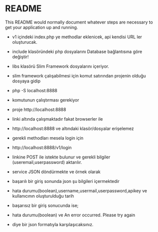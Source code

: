 # README #

This README would normally document whatever steps are necessary to get your application up and running.

* v1 içindeki index.php ye methodlar eklenicek, api kendisi URL ler oluşturucak.
* include klasöründeki php dosyalarını Database bağlantısına göre değiştir!
* libs klasörü Slim Framework dosyalarını içeriyor.

* slim framework çalışabilmesi için komut satırından projenin olduğu dosyaya gidip
* php -S localhost:8888 
* komutunun çalıştırması gerekiyor
* proje http://localhost:8888
* linki altında çalışmaktadır fakat browserler ile
* http://localhost:8888 ve altındaki klasör/dosyalar erişelemez
* gerekli methodları mesela login için
* http://localhost:8888/v1/login
* linkine POST ile istekte bulunur ve gerekli bilgiler (useremail,userpassword) aktarılır.
* service JSON döndürmekte ve örnek olarak

* başarılı bir giriş sonunda json şu bilgileri içermektedir
* hata durumu(boolean),username,usermail,userpassword,apikey ve kullanıcının oluşturulduğu tarih

* başarısız bir giriş sonucunda ise;
* hata durumu(boolean) ve An error occurred. Please try again
* diye bir json formatıyla karşılaşıcaksınız.
